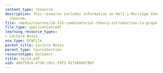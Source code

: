 ```yaml
---
content_type: resource
description: This resource includes information on Hall's Marriage theorem, and Erd?s-Szekeres
  theorem.
file: /media/courses/18-315-combinatorial-theory-introduction-to-graph-theory-extremal-and-enumerative-combinatorics-spring-2005/a8d759c64720c01cfdf301fa6606f9b7_lec24.pdf
file_type: application/pdf
learning_resource_types:
- Lecture Notes
ocw_type: OCWFile
parent_title: Lecture Notes
parent_type: CourseSection
resourcetype: Document
title: lec24.pdf
uid: a8d759c6-4720-c01c-fdf3-01fa6606f9b7
---
```

